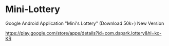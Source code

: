 # Mini-Lottery
Google Android Application "Mini's Lottery" (Download 50k+) New Version

https://play.google.com/store/apps/details?id=com.dspark.lottery&hl=ko-KR
